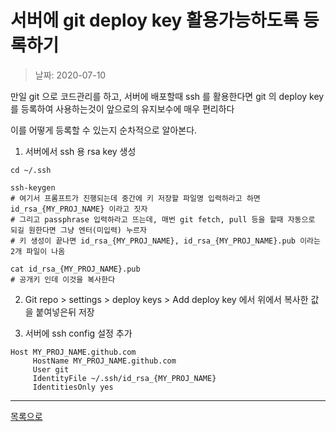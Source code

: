 # 서버에 git deploy key 활용가능하도록 등록하기

> 날짜: 2020-07-10

만일 git 으로 코드관리를 하고, 서버에 배포할때 ssh 를 활용한다면 git 의 deploy key 를 등록하여 사용하는것이 앞으로의 유지보수에 매우 편리하다

이를 어떻게 등록할 수 있는지 순차적으로 알아본다.

1. 서버에서 ssh 용 rsa key 생성

```
cd ~/.ssh

ssh-keygen
# 여기서 프롬프트가 진행되는데 중간에 키 저장할 파일명 입력하라고 하면 id_rsa_{MY_PROJ_NAME} 이라고 짓자
# 그리고 passphrase 입력하라고 뜨는데, 매번 git fetch, pull 등을 할때 자동으로 되길 원한다면 그냥 엔터(미입력) 누르자
# 키 생성이 끝나면 id_rsa_{MY_PROJ_NAME}, id_rsa_{MY_PROJ_NAME}.pub 이라는 2개 파일이 나옴

cat id_rsa_{MY_PROJ_NAME}.pub
# 공개키 인데 이것을 복사한다
```

2. Git repo > settings > deploy keys > Add deploy key 에서 위에서 복사한 값을 붙여넣은뒤 저장

3. 서버에 ssh config 설정 추가

```
Host MY_PROJ_NAME.github.com
     HostName MY_PROJ_NAME.github.com
     User git
     IdentityFile ~/.ssh/id_rsa_{MY_PROJ_NAME}
     IdentitiesOnly yes
```

---

[목록으로](https://shiwoo-park.github.io/blog)
